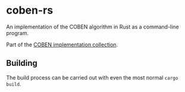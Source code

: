 # coben-rs

An implementation of the COBEN algorithm in Rust as a command-line program.

Part of the [COBEN implementation collection](https://github.com/Keyacom/coben-impls).

## Building

The build process can be carried out with even the most normal `cargo build`.
